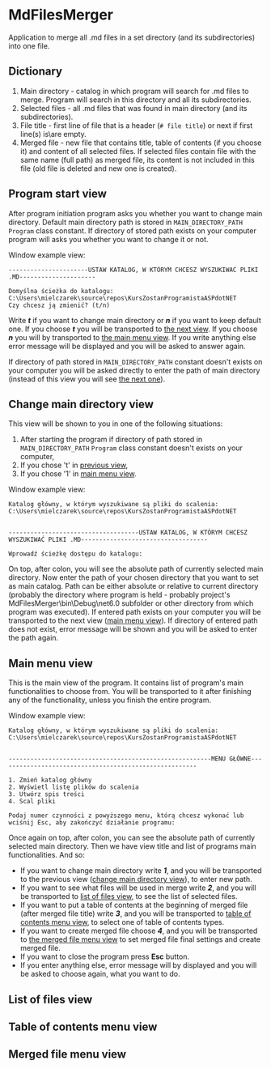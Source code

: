 # MdFilesMerger
Application to merge all .md files in a set directory (and its subdirectories) into one file.

## Dictionary
1. Main directory - catalog in which program will search for .md files to merge. Program will search in this directory and all its subdirectories.
2. Selected files - all .md files that was found in main directory (and its subdirectories).
3. File title - first line of file that is a header (`# file title`) or next if first line(s) is\are empty.
4. Merged file - new file that contains title, table of contents (if you choose it) and content of all selected files. If selected files contain file with the same name (full path) as merged file, its content is not included in this file (old file is deleted and new one is created).

## Program start view
After program initiation program asks you whether you want to change main directory. Default main directory path is stored in `MAIN_DIRECTORY_PATH` `Program` class constant. If directory of stored path exists on your computer program will asks you whether you want to change it or not.

Window example view:

```
----------------------USTAW KATALOG, W KTÓRYM CHCESZ WYSZUKIWAĆ PLIKI .MD---------------------

Domyślna ścieżka do katalogu: C:\Users\mielczarek\source\repos\KursZostanProgramistaASPdotNET
Czy chcesz ją zmienić? (t/n)
```
Write **_t_** if you want to change main directory or **_n_** if you want to keep default one. If you choose **_t_** you will be transported to [the next view](#change-main-directory-view). If you choose **_n_** you will by transported to [the main menu view](#main-menu-view). If you write anything else error message will be displayed and you will be asked to answer again.

If directory of path stored in `MAIN_DIRECTORY_PATH` constant doesn't exists on your computer you will be asked directly to enter the path of main directory (instead of this view you will see [the next one](#change-main-directory-view)).

## Change main directory view
This view will be shown to you in one of the following situations:
1. After starting the program if directory of path stored in `MAIN_DIRECTORY_PATH` `Program` class constant doesn't exists on your computer,
2. If you chose 't' in [previous view](#program-start-view),
3. If you chose '1' in [main menu view](#main-menu-view).

Window example view:
```
Katalog główny, w którym wyszukiwane są pliki do scalenia: C:\Users\mielczarek\source\repos\KursZostanProgramistaASPdotNET


------------------------------------USTAW KATALOG, W KTÓRYM CHCESZ WYSZUKIWAĆ PLIKI .MD-----------------------------------

Wprowadź ścieżkę dostępu do katalogu:
```

On top, after colon, you will see the absolute path of currently selected main directory. Now enter the path of your chosen directory that you want to set as main catalog. Path can be either absolute or relative to current directory (probably the directory where program is held - probably project's MdFilesMerger\bin\Debug\net6.0 subfolder or other directory from which program was executed). If entered path exists on your computer you will be transported to the next view ([main menu view](#main-menu-view)). If directory of entered path does not exist, error message will be shown and you will be asked to enter the path again.

## Main menu view
This is the main view of the program. It contains list of program's main functionalities to choose from. You will be transported to it after finishing any of the functionality, unless you finish the entire program.

Window example view:
```
Katalog główny, w którym wyszukiwane są pliki do scalenia: C:\Users\mielczarek\source\repos\KursZostanProgramistaASPdotNET


--------------------------------------------------------MENU GŁÓWNE-------------------------------------------------------

1. Zmień katalog główny
2. Wyświetl listę plików do scalenia
3. Utwórz spis treści
4. Scal pliki

Podaj numer czynności z powyższego menu, którą chcesz wykonać lub wciśnij Esc, aby zakończyć działanie programu:
```

Once again on top, after colon, you can see the absolute path of currently selected main directory. Then we have view title and list of programs main functionalities. And so:
* If you want to change main directory write **_1_**, and you will be transported to the previous view ([change main directory view](#change-main-directory-view)), to enter new path.
* If you want to see what files will be used in merge write **_2_**, and you will be transported to [list of files view](#list-of-files-view), to see the list of selected files.
* If you want to put a table of contents at the beginning of merged file (after merged file title) write **_3_**, and you will be transported to [table of contents menu view](#table-of-contents-menu-view), to select one of table of contents types.
* If you want to create merged file choose **_4_**, and you will be transported to [the merged file menu view](#merged-file-menu-view) to set merged file final settings and create merged file.
* If you want to close the program press **Esc** button.
* If you enter anything else, error message will by displayed and you will be asked to choose again, what you want to do.

## List of files view

## Table of contents menu view

## Merged file menu view